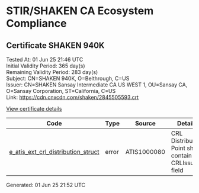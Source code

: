 # STIR/SHAKEN CA Ecosystem Compliance

## Certificate SHAKEN 940K

Tested At: 01 Jun 25 21:46 UTC\
Initial Validity Period: 365 day(s)\
Remaining Validity Period: 283 day(s)\
Subject: CN=SHAKEN 940K, O=Belthrough, C=US\
Issuer: CN=SHAKEN Sansay Intermediate CA US WEST 1, OU=Sansay CA, O=Sansay Corporation, ST=California, C=US\
Link: https://cdn.cnxcdn.com/shaken/2845505593.crt

[View certificate details](https://x509.io/?cert=MIICmzCCAkKgAwIBAgIUQpx8cHEeOCDwuOHerm%2FzJiJkwsEwCgYIKoZIzj0EAwIwgYUxCzAJBgNVBAYTAlVTMRMwEQYDVQQIDApDYWxpZm9ybmlhMRswGQYDVQQKDBJTYW5zYXkgQ29ycG9yYXRpb24xEjAQBgNVBAsMCVNhbnNheSBDQTEwMC4GA1UEAwwnU0hBS0VOIFNhbnNheSBJbnRlcm1lZGlhdGUgQ0EgVVMgV0VTVCAxMB4XDTI1MDMxMTE5MjY0M1oXDTI2MDMxMTE5MjY0M1owODELMAkGA1UEBhMCVVMxEzARBgNVBAoMCkJlbHRocm91Z2gxFDASBgNVBAMMC1NIQUtFTiA5NDBLMFkwEwYHKoZIzj0CAQYIKoZIzj0DAQcDQgAE9lHiKh3rdDZbdNy%2BzL4atH7AUoiaPnVLuXb27UEhUzP9R2cRC%2FA2ptonoYh%2BniL8ePUqpItdXJiAissUmt7cXaOB2zCB2DAWBggrBgEFBQcBGgQKMAigBhYEOTQwSzAXBgNVHSAEEDAOMAwGCmCGSAGG%2FwkBAQQwHQYDVR0OBBYEFHQTBY0J7RwjqyHMx0ToOVL0rZB5MB8GA1UdIwQYMBaAFKzTk%2FVDQ8wKvkVYFxN9knzcwwFGMEcGA1UdHwRAMD4wPKA6oDiGNmh0dHBzOi8vYXV0aGVudGljYXRlLWFwaS5pY29uZWN0aXYuY29tL2Rvd25sb2FkL3YxL2NybDAMBgNVHRMBAf8EAjAAMA4GA1UdDwEB%2FwQEAwIHgDAKBggqhkjOPQQDAgNHADBEAiA%2Fzq0wcz%2FFo0GbZkeXe0IxebXCFf006mJg8gY%2FbaqJSwIgAtqF70dxTf%2B%2BE16Blm%2FO3aY2bkpz0pTDVJJe8yapl0I%3D)

| Code | Type | Source | Details |
|------|------|--------|---------|
| [e_atis_ext_crl_distribution_struct](../../ISSUES/e_atis_ext_crl_distribution_struct/README.md) | error | ATIS1000080 | CRL Distribution Point shall contain a CRLIssuer field |


Generated: 01 Jun 25 21:52 UTC